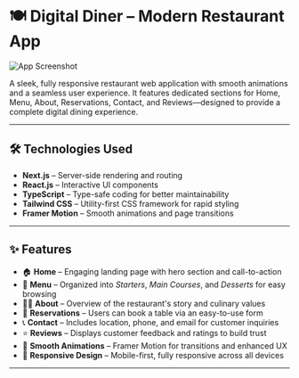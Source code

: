 # 🍽️ Digital Diner – Modern Restaurant App

![App Screenshot](https://your-image-link.com/screenshot.png](https://ibb.co/zTmm4K4v))


A sleek, fully responsive restaurant web application with smooth animations and a seamless user experience. It features dedicated sections for Home, Menu, About, Reservations, Contact, and Reviews—designed to provide a complete digital dining experience.

---

## 🛠 Technologies Used

- **Next.js** – Server-side rendering and routing
- **React.js** – Interactive UI components
- **TypeScript** – Type-safe coding for better maintainability
- **Tailwind CSS** – Utility-first CSS framework for rapid styling
- **Framer Motion** – Smooth animations and page transitions

---

## ✨ Features

- 🏠 **Home** – Engaging landing page with hero section and call-to-action
- 🧾 **Menu** – Organized into *Starters*, *Main Courses*, and *Desserts* for easy browsing
- 🧑‍🍳 **About** – Overview of the restaurant's story and culinary values
- 📅 **Reservations** – Users can book a table via an easy-to-use form
- 📞 **Contact** – Includes location, phone, and email for customer inquiries
- ⭐ **Reviews** – Displays customer feedback and ratings to build trust
- 💫 **Smooth Animations** – Framer Motion for transitions and enhanced UX
- 📱 **Responsive Design** – Mobile-first, fully responsive across all devices

---



